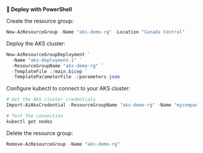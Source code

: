 **🚀 Deploy with PowerShell**

Create the resource group:
```powershell
New-AzResourceGroup -Name "aks-demo-rg" -Location "Canada Central"
```

Deploy the AKS cluster:
```powershell
New-AzResourceGroupDeployment `
  -Name "aks-deployment-1" `
  -ResourceGroupName "aks-demo-rg" `
  -TemplateFile ./main.bicep `
  -TemplateParameterFile ./parameters.json
```

Configure kubectl to connect to your AKS cluster:
```powershell
# Get the AKS cluster credentials
Import-AzAksCredential -ResourceGroupName "aks-demo-rg" -Name "mycompany-aks-dev" -Force

# Test the connection
kubectl get nodes
```

Delete the resource group:
```powershell
Remove-AzResourceGroup -Name "aks-demo-rg" 
```